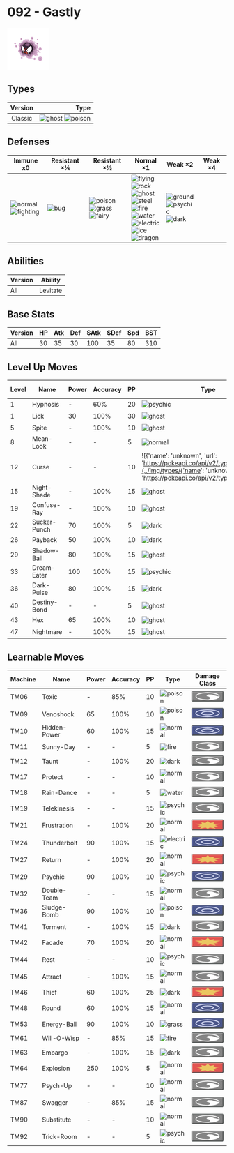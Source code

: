 # 092 - Gastly

![gastly](../img/pokemon/092.png)

## Types

| Version | Type                                                                |
| :-----: | ------------------------------------------------------------------: |
| Classic | ![ghost](../img/types/ghost.png) ![poison](../img/types/poison.png) |

## Defenses

| Immune x0                                                                     | Resistant ×¼                 | Resistant ×½                                                                                                 | Normal ×1                                                                                                                                                                                                                                                                                                                                  | Weak ×2                                                                                                        | Weak ×4 |
| ----------------------------------------------------------------------------- | ---------------------------- | ------------------------------------------------------------------------------------------------------------ | ------------------------------------------------------------------------------------------------------------------------------------------------------------------------------------------------------------------------------------------------------------------------------------------------------------------------------------------ | -------------------------------------------------------------------------------------------------------------- | ------- |
| ![normal](../img/types/normal.png)<br/>![fighting](../img/types/fighting.png) | ![bug](../img/types/bug.png) | ![poison](../img/types/poison.png)<br/>![grass](../img/types/grass.png)<br/>![fairy](../img/types/fairy.png) | ![flying](../img/types/flying.png)<br/>![rock](../img/types/rock.png)<br/>![ghost](../img/types/ghost.png)<br/>![steel](../img/types/steel.png)<br/>![fire](../img/types/fire.png)<br/>![water](../img/types/water.png)<br/>![electric](../img/types/electric.png)<br/>![ice](../img/types/ice.png)<br/>![dragon](../img/types/dragon.png) | ![ground](../img/types/ground.png)<br/>![psychic](../img/types/psychic.png)<br/>![dark](../img/types/dark.png) |         |

## Abilities

| Version | Ability  |
| ------- | -------- |
| All     | Levitate |

## Base Stats

| Version | HP | Atk | Def | SAtk | SDef | Spd | BST |
| ------- | -- | --- | --- | ---- | ---- | --- | --- |
| All     | 30 | 35  | 30  | 100  | 35   | 80  | 310 |

## Level Up Moves

| Level | Name         | Power | Accuracy | PP | Type                                                                                                                                                         | Damage Class                           |
| ----- | ------------ | ----- | -------- | -- | ------------------------------------------------------------------------------------------------------------------------------------------------------------ | -------------------------------------- |
| 1     | Hypnosis     | -     | 60%      | 20 | ![psychic](../img/types/psychic.png)                                                                                                                         | ![status](../img/types/status.png)     |
| 1     | Lick         | 30    | 100%     | 30 | ![ghost](../img/types/ghost.png)                                                                                                                             | ![physical](../img/types/physical.png) |
| 5     | Spite        | -     | 100%     | 10 | ![ghost](../img/types/ghost.png)                                                                                                                             | ![status](../img/types/status.png)     |
| 8     | Mean-Look    | -     | -        | 5  | ![normal](../img/types/normal.png)                                                                                                                           | ![status](../img/types/status.png)     |
| 12    | Curse        | -     | -        | 10 | ![{'name': 'unknown', 'url': 'https://pokeapi.co/api/v2/type/10001/'}](../img/types/{'name': 'unknown', 'url': 'https://pokeapi.co/api/v2/type/10001/'}.png) | ![status](../img/types/status.png)     |
| 15    | Night-Shade  | -     | 100%     | 15 | ![ghost](../img/types/ghost.png)                                                                                                                             | ![special](../img/types/special.png)   |
| 19    | Confuse-Ray  | -     | 100%     | 10 | ![ghost](../img/types/ghost.png)                                                                                                                             | ![status](../img/types/status.png)     |
| 22    | Sucker-Punch | 70    | 100%     | 5  | ![dark](../img/types/dark.png)                                                                                                                               | ![physical](../img/types/physical.png) |
| 26    | Payback      | 50    | 100%     | 10 | ![dark](../img/types/dark.png)                                                                                                                               | ![physical](../img/types/physical.png) |
| 29    | Shadow-Ball  | 80    | 100%     | 15 | ![ghost](../img/types/ghost.png)                                                                                                                             | ![special](../img/types/special.png)   |
| 33    | Dream-Eater  | 100   | 100%     | 15 | ![psychic](../img/types/psychic.png)                                                                                                                         | ![special](../img/types/special.png)   |
| 36    | Dark-Pulse   | 80    | 100%     | 15 | ![dark](../img/types/dark.png)                                                                                                                               | ![special](../img/types/special.png)   |
| 40    | Destiny-Bond | -     | -        | 5  | ![ghost](../img/types/ghost.png)                                                                                                                             | ![status](../img/types/status.png)     |
| 43    | Hex          | 65    | 100%     | 10 | ![ghost](../img/types/ghost.png)                                                                                                                             | ![special](../img/types/special.png)   |
| 47    | Nightmare    | -     | 100%     | 15 | ![ghost](../img/types/ghost.png)                                                                                                                             | ![status](../img/types/status.png)     |

## Learnable Moves

| Machine | Name         | Power | Accuracy | PP | Type                                   | Damage Class                           |
| ------- | ------------ | ----- | -------- | -- | -------------------------------------- | -------------------------------------- |
| TM06    | Toxic        | -     | 85%      | 10 | ![poison](../img/types/poison.png)     | ![status](../img/types/status.png)     |
| TM09    | Venoshock    | 65    | 100%     | 10 | ![poison](../img/types/poison.png)     | ![special](../img/types/special.png)   |
| TM10    | Hidden-Power | 60    | 100%     | 15 | ![normal](../img/types/normal.png)     | ![special](../img/types/special.png)   |
| TM11    | Sunny-Day    | -     | -        | 5  | ![fire](../img/types/fire.png)         | ![status](../img/types/status.png)     |
| TM12    | Taunt        | -     | 100%     | 20 | ![dark](../img/types/dark.png)         | ![status](../img/types/status.png)     |
| TM17    | Protect      | -     | -        | 10 | ![normal](../img/types/normal.png)     | ![status](../img/types/status.png)     |
| TM18    | Rain-Dance   | -     | -        | 5  | ![water](../img/types/water.png)       | ![status](../img/types/status.png)     |
| TM19    | Telekinesis  | -     | -        | 15 | ![psychic](../img/types/psychic.png)   | ![status](../img/types/status.png)     |
| TM21    | Frustration  | -     | 100%     | 20 | ![normal](../img/types/normal.png)     | ![physical](../img/types/physical.png) |
| TM24    | Thunderbolt  | 90    | 100%     | 15 | ![electric](../img/types/electric.png) | ![special](../img/types/special.png)   |
| TM27    | Return       | -     | 100%     | 20 | ![normal](../img/types/normal.png)     | ![physical](../img/types/physical.png) |
| TM29    | Psychic      | 90    | 100%     | 10 | ![psychic](../img/types/psychic.png)   | ![special](../img/types/special.png)   |
| TM32    | Double-Team  | -     | -        | 15 | ![normal](../img/types/normal.png)     | ![status](../img/types/status.png)     |
| TM36    | Sludge-Bomb  | 90    | 100%     | 10 | ![poison](../img/types/poison.png)     | ![special](../img/types/special.png)   |
| TM41    | Torment      | -     | 100%     | 15 | ![dark](../img/types/dark.png)         | ![status](../img/types/status.png)     |
| TM42    | Facade       | 70    | 100%     | 20 | ![normal](../img/types/normal.png)     | ![physical](../img/types/physical.png) |
| TM44    | Rest         | -     | -        | 10 | ![psychic](../img/types/psychic.png)   | ![status](../img/types/status.png)     |
| TM45    | Attract      | -     | 100%     | 15 | ![normal](../img/types/normal.png)     | ![status](../img/types/status.png)     |
| TM46    | Thief        | 60    | 100%     | 25 | ![dark](../img/types/dark.png)         | ![physical](../img/types/physical.png) |
| TM48    | Round        | 60    | 100%     | 15 | ![normal](../img/types/normal.png)     | ![special](../img/types/special.png)   |
| TM53    | Energy-Ball  | 90    | 100%     | 10 | ![grass](../img/types/grass.png)       | ![special](../img/types/special.png)   |
| TM61    | Will-O-Wisp  | -     | 85%      | 15 | ![fire](../img/types/fire.png)         | ![status](../img/types/status.png)     |
| TM63    | Embargo      | -     | 100%     | 15 | ![dark](../img/types/dark.png)         | ![status](../img/types/status.png)     |
| TM64    | Explosion    | 250   | 100%     | 5  | ![normal](../img/types/normal.png)     | ![physical](../img/types/physical.png) |
| TM77    | Psych-Up     | -     | -        | 10 | ![normal](../img/types/normal.png)     | ![status](../img/types/status.png)     |
| TM87    | Swagger      | -     | 85%      | 15 | ![normal](../img/types/normal.png)     | ![status](../img/types/status.png)     |
| TM90    | Substitute   | -     | -        | 10 | ![normal](../img/types/normal.png)     | ![status](../img/types/status.png)     |
| TM92    | Trick-Room   | -     | -        | 5  | ![psychic](../img/types/psychic.png)   | ![status](../img/types/status.png)     |